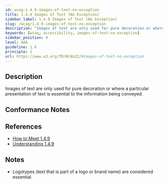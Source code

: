 ```yaml
---
id: wcag-1.4.9-images-of-text-no-exception
title: 1.4.9 Images of Text (No Exception)
sidebar_label: 1.4.9 Images of Text (No Exception)
slug: /wcag/1.4.9-images-of-text-no-exception
description: "Images of text are only used for pure decoration or where a particular presentation of text is essential to the information being conveyed."
keywords: [wcag, accessibility, images-of-text-no-exception]
sidebar_position: 9
level: AAA
guideline: 1.4
principle: 1
url: https://www.w3.org/TR/WCAG22/#images-of-text-no-exception
---
```


## Description

Images of text are only used for pure decoration or where a particular presentation of text is essential to the information being conveyed.

## Conformance Notes

<!-- Add your conformance notes and evaluation here -->

## References

- [How to Meet 1.4.9](https://www.w3.org/WAI/WCAG22/quickref/#images-of-text-no-exception)
- [Understanding 1.4.9](https://www.w3.org/WAI/WCAG22/Understanding/images-of-text-no-exception.html)

## Notes

- Logotypes (text that is part of a logo or brand name) are considered essential.

